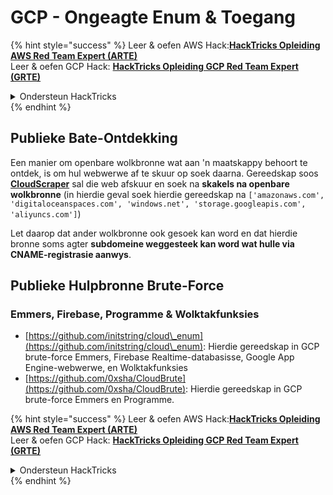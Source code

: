 # GCP - Ongeagte Enum & Toegang

{% hint style="success" %}
Leer & oefen AWS Hack:<img src="/.gitbook/assets/image.png" alt="" data-size="line">[**HackTricks Opleiding AWS Red Team Expert (ARTE)**](https://training.hacktricks.xyz/courses/arte)<img src="/.gitbook/assets/image.png" alt="" data-size="line">\
Leer & oefen GCP Hack: <img src="/.gitbook/assets/image (2).png" alt="" data-size="line">[**HackTricks Opleiding GCP Red Team Expert (GRTE)**<img src="/.gitbook/assets/image (2).png" alt="" data-size="line">](https://training.hacktricks.xyz/courses/grte)

<details>

<summary>Ondersteun HackTricks</summary>

* Kontroleer die [**inskrywingsplanne**](https://github.com/sponsors/carlospolop)!
* **Sluit aan by die** 💬 [**Discord-groep**](https://discord.gg/hRep4RUj7f) of die [**telegram-groep**](https://t.me/peass) of **volg** ons op **Twitter** 🐦 [**@hacktricks\_live**](https://twitter.com/hacktricks\_live)**.**
* **Deel hacktruuks deur PR's in te dien by die** [**HackTricks**](https://github.com/carlospolop/hacktricks) en [**HackTricks Cloud**](https://github.com/carlospolop/hacktricks-cloud) github-opslag.

</details>
{% endhint %}

## Publieke Bate-Ontdekking

Een manier om openbare wolkbronne wat aan 'n maatskappy behoort te ontdek, is om hul webwerwe af te skuur op soek daarna. Gereedskap soos [**CloudScraper**](https://github.com/jordanpotti/CloudScraper) sal die web afskuur en soek na **skakels na openbare wolkbronne** (in hierdie geval soek hierdie gereedskap na `['amazonaws.com', 'digitaloceanspaces.com', 'windows.net', 'storage.googleapis.com', 'aliyuncs.com']`)

Let daarop dat ander wolkbronne ook gesoek kan word en dat hierdie bronne soms agter **subdomeine weggesteek kan word wat hulle via CNAME-registrasie aanwys**.

## Publieke Hulpbronne Brute-Force

### Emmers, Firebase, Programme & Wolktakfunksies

* [https://github.com/initstring/cloud\_enum](https://github.com/initstring/cloud\_enum): Hierdie gereedskap in GCP brute-force Emmers, Firebase Realtime-databasisse, Google App Engine-webwerwe, en Wolktakfunksies
* [https://github.com/0xsha/CloudBrute](https://github.com/0xsha/CloudBrute): Hierdie gereedskap in GCP brute-force Emmers en Programme. 

{% hint style="success" %}
Leer & oefen AWS Hack:<img src="/.gitbook/assets/image.png" alt="" data-size="line">[**HackTricks Opleiding AWS Red Team Expert (ARTE)**](https://training.hacktricks.xyz/courses/arte)<img src="/.gitbook/assets/image.png" alt="" data-size="line">\
Leer & oefen GCP Hack: <img src="/.gitbook/assets/image (2).png" alt="" data-size="line">[**HackTricks Opleiding GCP Red Team Expert (GRTE)**<img src="/.gitbook/assets/image (2).png" alt="" data-size="line">](https://training.hacktricks.xyz/courses/grte)

<details>

<summary>Ondersteun HackTricks</summary>

* Kontroleer die [**inskrywingsplanne**](https://github.com/sponsors/carlospolop)!
* **Sluit aan by die** 💬 [**Discord-groep**](https://discord.gg/hRep4RUj7f) of die [**telegram-groep**](https://t.me/peass) of **volg** ons op **Twitter** 🐦 [**@hacktricks\_live**](https://twitter.com/hacktricks\_live)**.**
* **Deel hacktruuks deur PR's in te dien by die** [**HackTricks**](https://github.com/carlospolop/hacktricks) en [**HackTricks Cloud**](https://github.com/carlospolop/hacktricks-cloud) github-opslag.

</details>
{% endhint %}
